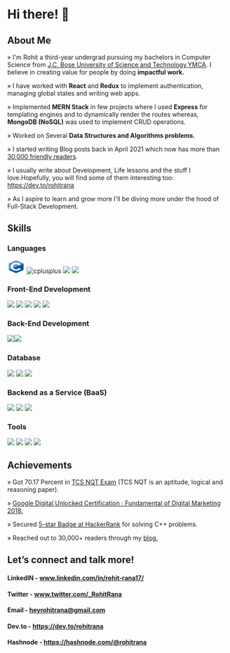 # Hi there! 👋


## About Me

» I'm Rohit a third-year undergrad pursuing my bachelors in Computer Science from [J.C. Bose University of Science and Technology,YMCA](https://jcboseust.ac.in/). I believe in creating value for people by doing **impactful work.**

» I have worked with **React** and **Redux** to implement authentication, managing global states and writing web apps.

» Implemented **MERN Stack** in few projects where I used **Express** for templating engines and to dynamically render the routes whereas, **MongoDB (NoSQL)** was used to       implement CRUD operations.

» Worked on Several **Data Structures and Algorithms problems.**

» I started writing Blog posts back in April 2021 which now has more than [30,000 friendly readers](https://dev.to/devteam/the-7-most-popular-dev-posts-from-the-past-week-312l).

» I usually write about Development, Life lessons and the stuff I love.Hopefully, you will find some of them interesting too: https://dev.to/rohitrana

» As I aspire to learn and grow more I'll be diving more under the hood of Full-Stack Development.



## Skills


### Languages
  
<img src="https://raw.githubusercontent.com/devicons/devicon/master/icons/c/c-original.svg" alt="c" width="40" height="30"/>     <img src="https://img.shields.io/badge/C%2B%2B-00599C?style=for-the-badge&logo=c%2B%2B&logoColor=white" alt="cplusplus"/> <img src="https://img.shields.io/badge/Python-3776AB?style=for-the-badge&logo=python&logoColor=white"/> <img src="https://img.shields.io/badge/JavaScript-323330?style=for-the-badge&logo=javascript&logoColor=F7DF1E"/>
  

### Front-End Development

<img src="https://img.shields.io/badge/React-20232A?style=for-the-badge&logo=react&logoColor=61DAFB"/> <img src="https://img.shields.io/badge/HTML5-E34F26?style=for-the-badge&logo=html5&logoColor=white"/> <img src="https://img.shields.io/badge/CSS3-1572B6?style=for-the-badge&logo=css3&logoColor=white"/>  <img src="https://img.shields.io/badge/Bootstrap-563D7C?style=for-the-badge&logo=bootstrap&logoColor=white"/> <img src="https://img.shields.io/badge/jQuery-0769AD?style=for-the-badge&logo=jquery&logoColor=white"/> 
  

### Back-End Development

<img src="https://img.shields.io/badge/Node.js-43853D?style=for-the-badge&logo=node-dot-js&logoColor=white"/><img src="https://img.shields.io/badge/Express.js-000000?style=for-the-badge&logo=express&logoColor=white"/>


### Database

<img src="https://img.shields.io/badge/MongoDB-4EA94B?style=for-the-badge&logo=mongodb&logoColor=white"/> <img src="https://img.shields.io/badge/Mongoose-4EA94B?style=for-the-badge&logo=mongoose&logoColor=white"/> <img src="https://img.shields.io/badge/MySQL-00000F?style=for-the-badge&logo=mysql&logoColor=white"/>


### Backend as a Service (BaaS)

<img src="https://img.shields.io/badge/firebase-ffca28?style=for-the-badge&logo=firebase&logoColor=black"/>  <img src="https://img.shields.io/badge/Heroku-430098?style=for-the-badge&logo=heroku&logoColor=white"/> <img src="https://img.shields.io/badge/Netlify-00C7B7?style=for-the-badge&logo=netlify&logoColor=white"/>


### Tools 

<img src="https://img.shields.io/badge/Git-F05032?style=for-the-badge&logo=git&logoColor=white"/> <img src="https://img.shields.io/badge/Postman-FF6C37?style=for-the-badge&logo=Postman&logoColor=white"/>  <img src="https://img.shields.io/badge/sublime_text-%23575757.svg?&style=for-the-badge&logo=sublime-text&logoColor=important"/>  <img src="https://img.shields.io/badge/Visual_Studio_Code-0078D4?style=for-the-badge&logo=visual%20studio%20code&logoColor=white"/>


## Achievements

» Got 70.17 Percent in [TCS NQT Exam](https://drive.google.com/file/d/10Nn5YTKV0s4orQyoLSOEW7pfEUFJNu18/view?usp=drivesdk) (TCS NQT is an aptitude, logical and reasoning  paper). 

» [Google Digital Unlocked Certification : Fundamental of Digital Marketing 2018.](https://drive.google.com/file/d/1Ntl9eoX_GS9It0e6BIYkPBqdfNZJ9t1t/view?usp=drivesdk)

» Secured [5-star Badge at HackerRank](https://www.hackerrank.com/therohit_rana?hr_r=1) for solving C++ problems.

» Reached out to 30,000+ readers through my [blog.](https://dev.to/rohitrana)


## Let’s connect and talk more!

#### LinkedIN   -            www.linkedin.com/in/rohit-rana17/

#### Twitter    -            www.twitter.com/_RohitRana

#### Email      -            heyrohitrana@gmail.com

#### Dev.to     -            https://dev.to/rohitrana
 
#### Hashnode   -            https://hashnode.com/@rohitrana
